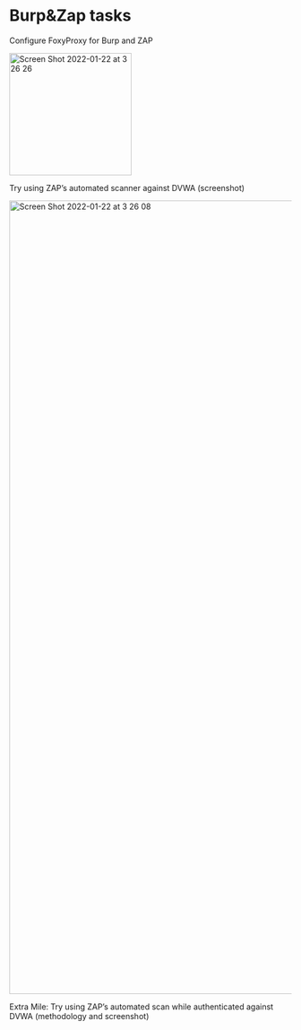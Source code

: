 # Burp&Zap tasks

Configure FoxyProxy for Burp and ZAP

<img width="218" alt="Screen Shot 2022-01-22 at 3 26 26" src="https://user-images.githubusercontent.com/18306338/150619353-16a34400-74a4-467d-9604-4cae659af61d.png">

Try using ZAP’s automated scanner against DVWA (screenshot)

<img width="1415" alt="Screen Shot 2022-01-22 at 3 26 08" src="https://user-images.githubusercontent.com/18306338/150619348-218b931a-b695-40c1-964f-e2c0c4023b01.png">

Extra Mile: Try using ZAP’s automated scan while authenticated against DVWA (methodology and screenshot)

